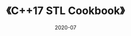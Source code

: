 ---
title: 《C++17 STL Cookbook》
page: readings
score: 3
comment: 介绍了大多数常用的 C++17 特性，举了一大堆例子，可以边学边练
date: 2020-07
douban: https://book.douban.com/subject/27094843/
tags: 
- C++
---